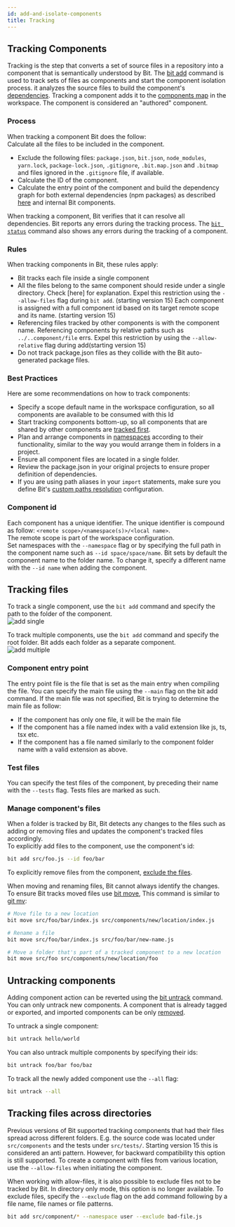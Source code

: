 ```yaml
---
id: add-and-isolate-components
title: Tracking 
---
```


## Tracking Components

Tracking is the step that converts a set of source files in a repository into a component that is semantically understood by Bit. The [bit add](/docs/apis/cli-all#add) command is used to track sets of files as components and start the component isolation process. it analyzes the source files to build the component's [dependencies](/docs/dependencies).  Tracking a component adds it to the [components map](/docs/workspace#components-map) in the workspace. The component is considered an "authored" component.  

### Process

When tracking a component Bit does the follow:  
Calculate all the files to be included in the component.  

- Exclude the following files:  `package.json`, `bit.json`, `node_modules`, `yarn.lock`, `package-lock.json`, `.gitignore`, `.bit.map.json` and `.bitmap` and files ignored in the `.gitignore` file, if available.
- Calculate the ID of the component.
- Calculate the entry point of the component and build the dependency graph for both external dependencies (npm packages) as described [here](/docs/dependencies) and internal Bit components.

When tracking a component, Bit verifies that it can resolve all dependencies. Bit reports any errors during the tracking process. The [`bit status`](/docs/apis/cli-all#status) command also shows any errors during the tracking of a component.  

### Rules

When tracking components in Bit, these rules apply:  

- Bit tracks each file inside a single component
- All the files belong to the same component should reside under a single directory. Check [here] for explanation. Expel this restriction using the `--allow-files` flag during `bit add`. (starting version 15)
Each component is assigned with a full component id based on its target remote scope and its name. (starting version 15)
- Referencing files tracked by other components is with the component name. Referencing components by relative paths such as `../..component/file` errs. Expel this restriction by using the `--allow-relative` flag during add(starting version 15)
- Do not track package.json files as they collide with the Bit auto-generated package files.  

### Best Practices

Here are some recommendations on how to track components:  

- Specify a scope default name in the workspace configuration, so all components are available to be consumed with this Id
- Start tracking components bottom-up, so all components that are shared by other components are [tracked first](/docs/best-practices#publish-shared-files-as-bit-components).  
- Plan and arrange components in [namespaces](/docs/best-practices#use-namespaces) according to their functionality, similar to the way you would arrange them in folders in a project.
- Ensure all component files are located in a single folder.  
- Review the package.json in your original projects to ensure proper definition of dependencies.  
- If you are using path aliases in your `import` statements, make sure you define Bit's [custom paths resolution](/docs/dependencies#custom-paths) configuration.

### Component id

Each component has a unique identifier. The unique identifier is compound as follow: `<remote scope>/<namespace(s)>/<local name>`.  
The remote scope is part of the workspace configuration.  
Set namespaces with the `--namespace` flag or by specifying the full path in the component name such as `--id space/space/name`.
Bit sets by default the component name to the folder name. To change it, specify a different name with the `--id name` when adding the component.  

## Tracking files

To track a single component, use the `bit add` command and specify the path to the folder of the component.  
![add single](https://storage.googleapis.com/static.bit.dev/docs/gifs/add.gif)

To track multiple components, use the `bit add` command and specify the root folder. Bit adds each folder as a separate component.  
![add multiple](https://storage.googleapis.com/static.bit.dev/docs/gifs/add-multiple.gif)

### Component entry point

The entry point file is the file that is set as the main entry when compiling the file. You can specify the main file using the `--main` flag on the bit add command. If the main file was not specified, Bit is trying to determine the main file as follow:  

- If the component has only one file, it will be the main file
- If the component has a file named index with a valid extension like js, ts, tsx etc.  
- If the component has a file named similarly to the component folder name with a valid extension as above.

### Test files

You can specify the test files of the component, by preceding their name with the `--tests` flag. Tests files are marked as such.

### Manage component's files

When a folder is tracked by Bit, Bit detects any changes to the files such as adding or removing files and updates the component's tracked files accordingly.  
To explicitly add files to the component, use the component's id:  

```bash
bit add src/foo.js --id foo/bar
```

To explicitly remove files from the component, [exclude the files](#excluding-files).  

When moving and renaming files, Bit cannot always identify the changes. To ensure Bit tracks moved files use [bit move](/docs/apis/cli-all#move), This command is similar to [git mv](https://git-scm.com/docs/git-mv):  

```bash
# Move file to a new location
bit move src/foo/bar/index.js src/components/new/location/index.js

# Rename a file
bit move src/foo/bar/index.js src/foo/bar/new-name.js

# Move a folder that's part of a tracked component to a new location
bit move src/foo src/components/new/location/foo
```

## Untracking components

Adding component action can be reverted using the [bit untrack](/docs/apis/cli-all#untrack) command. You can only untrack new components. A component that is already tagged or exported, and imported components can be only [removed](/docs/removing-components).  

To untrack a single component:  

```bash
bit untrack hello/world
```

You can also untrack multiple components by specifying their ids:  

```bash
bit untrack foo/bar foo/baz
```

To track all the newly added component use the `--all` flag:  

```bash
bit untrack --all
```

## Tracking files across directories

Previous versions of Bit supported tracking components that had their files spread across different folders. E.g. the source code was located under `src/components` and the tests under `src/tests/`. Starting version 15 this is considered an anti pattern. However, for backward compatibility this option is still supported. To create a component with files from various location, use the `--allow-files` when initiating the component.  

When working with allow-files, it is also possible to exclude files not to be tracked by Bit. In directory only mode, this option is no longer available. To exclude files, specify the `--exclude` flag on the add command following by a file name, file names or file patterns.

```bash
bit add src/component/* --namespace user --exclude bad-file.js
```

